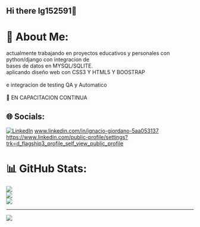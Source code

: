 ## Hi there Ig152591👋
# 💫 About Me:
actualmente trabajando en proyectos educativos y personales con python/django con integracion de<br>bases de datos en MYSQL/SQLITE.<br>aplicando diseño web con CSS3 Y HTML5 Y BOOSTRAP<br><br>e integracion de testing QA y Automatico<br><br>🌱 EN CAPACITACION CONTINUA


## 🌐 Socials:
[![LinkedIn](https://img.shields.io/badge/LinkedIn-%230077B5.svg?logo=linkedin&logoColor=white)](https://linkedin.com/in/https://www.linkedin.com/public-profile/settings?trk=d_flagship3_profile_self_view_public_profile)   www.linkedin.com/in/ignacio-giordano-5aa053137    https://www.linkedin.com/public-profile/settings?trk=d_flagship3_profile_self_view_public_profile
# 📊 GitHub Stats:
![](https://github-readme-stats.vercel.app/api?username=Ig152591&theme=dark&hide_border=false&include_all_commits=false&count_private=false)<br/>
![](https://nirzak-streak-stats.vercel.app/?user=Ig152591&theme=dark&hide_border=false)<br/>
![](https://github-readme-stats.vercel.app/api/top-langs/?username=Ig152591&theme=dark&hide_border=false&include_all_commits=false&count_private=false&layout=compact)

---
[![](https://visitcount.itsvg.in/api?id=Ig152591&icon=0&color=0)](https://visitcount.itsvg.in)

<!-- Proudly created with GPRM ( https://gprm.itsvg.in ) -->
<!--
**Ig152591/Ig152591** is a ✨ _special_ ✨ repository because its `README.md` (this file) appears on your GitHub profile.

Here are some ideas to get you started:

- 🔭 I’m currently working on ...
- 🌱 I’m currently learning ...
- 👯 I’m looking to collaborate on ...
- 🤔 I’m looking for help with ...
- 💬 Ask me about ...
- 📫 How to reach me: ...
- 😄 Pronouns: ...
- ⚡ Fun fact: ...
-->
